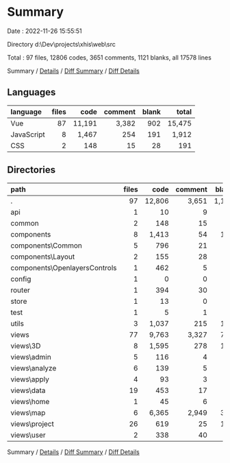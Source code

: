 # Summary

Date : 2022-11-26 15:55:51

Directory d:\\Dev\\projects\\xhis\\web\\src

Total : 97 files,  12806 codes, 3651 comments, 1121 blanks, all 17578 lines

Summary / [Details](details.md) / [Diff Summary](diff.md) / [Diff Details](diff-details.md)

## Languages
| language | files | code | comment | blank | total |
| :--- | ---: | ---: | ---: | ---: | ---: |
| Vue | 87 | 11,191 | 3,382 | 902 | 15,475 |
| JavaScript | 8 | 1,467 | 254 | 191 | 1,912 |
| CSS | 2 | 148 | 15 | 28 | 191 |

## Directories
| path | files | code | comment | blank | total |
| :--- | ---: | ---: | ---: | ---: | ---: |
| . | 97 | 12,806 | 3,651 | 1,121 | 17,578 |
| api | 1 | 10 | 9 | 4 | 23 |
| common | 2 | 148 | 15 | 28 | 191 |
| components | 8 | 1,413 | 54 | 112 | 1,579 |
| components\\Common | 5 | 796 | 21 | 57 | 874 |
| components\\Layout | 2 | 155 | 28 | 24 | 207 |
| components\\OpenlayersControls | 1 | 462 | 5 | 31 | 498 |
| config | 1 | 0 | 0 | 1 | 1 |
| router | 1 | 394 | 30 | 12 | 436 |
| store | 1 | 13 | 0 | 2 | 15 |
| test | 1 | 5 | 1 | 3 | 9 |
| utils | 3 | 1,037 | 215 | 168 | 1,420 |
| views | 77 | 9,763 | 3,327 | 781 | 13,871 |
| views\\3D | 8 | 1,595 | 278 | 130 | 2,003 |
| views\\admin | 5 | 116 | 4 | 22 | 142 |
| views\\analyze | 6 | 139 | 5 | 28 | 172 |
| views\\apply | 4 | 93 | 3 | 18 | 114 |
| views\\data | 19 | 453 | 17 | 93 | 563 |
| views\\home | 1 | 45 | 6 | 6 | 57 |
| views\\map | 6 | 6,365 | 2,949 | 311 | 9,625 |
| views\\project | 26 | 619 | 25 | 128 | 772 |
| views\\user | 2 | 338 | 40 | 45 | 423 |

Summary / [Details](details.md) / [Diff Summary](diff.md) / [Diff Details](diff-details.md)